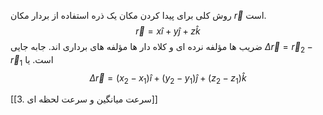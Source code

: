روش کلی برای پیدا کردن مکان یک ذره استفاده از بردار مکان $\overrightarrow{r}$ است.
$$\overrightarrow{r}=x\hat{i}+y\hat{j}+z\hat{k}$$
ضریب ها مؤلفه نرده ای و کلاه دار ها مؤلفه های برداری اند.
جابه جایی $\Delta \overrightarrow{r}= \overrightarrow{r}_{2}- \overrightarrow{r}_{1}$ است.
یا
$$\Delta \overrightarrow{r}=(x_2-x_1)\hat{i}+(y_2-y_1)\hat{j}+(z_2-z_1)\hat{k}$$

[[3. سرعت میانگین و سرعت لحظه ای]]